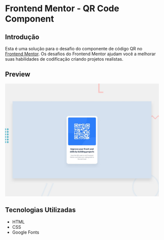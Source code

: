 # Frontend Mentor - QR Code Component

## Introdução

Esta é uma solução para o desafio do componente de código QR no [Frontend Mentor](https://www.frontendmentor.io). Os desafios do Frontend Mentor ajudam você a melhorar suas habilidades de codificação criando projetos realistas.

## Preview

![Design preview for the QR code component coding challenge](./design/desktop-preview.jpg)

## Tecnologias Utilizadas
<ul>
  <li>HTML</li>
  <li>CSS</li>
  <li>Google Fonts</li>
</ul>
